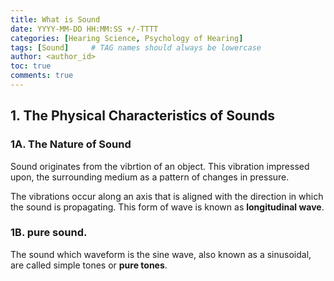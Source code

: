 ```yaml
---
title: What is Sound
date: YYYY-MM-DD HH:MM:SS +/-TTTT
categories: [Hearing Science, Psychology of Hearing]
tags: [Sound]     # TAG names should always be lowercase
author: <author_id>     
toc: true
comments: true
---
```


## 1. The Physical Characteristics of Sounds

### 1A. The Nature of Sound

Sound originates from the vibrtion of an object. This vibration impressed upon, the surrounding medium as a pattern of changes in pressure.

The vibrations occur along an axis that is aligned with the direction in which the sound is propagating. This form of wave is known as **longitudinal wave**.

### 1B. pure sound.

The sound which waveform is the sine wave, also known as a sinusoidal, are called simple tones or **pure tones**.
